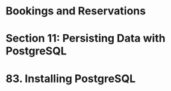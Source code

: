 # Bookings and Reservations

# Section 11: Persisting Data with PostgreSQL

# 83. Installing PostgreSQL
